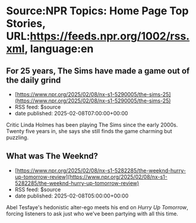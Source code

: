 # Source:NPR Topics: Home Page Top Stories, URL:https://feeds.npr.org/1002/rss.xml, language:en

## For 25 years, The Sims have made a game out of the daily grind
 - [https://www.npr.org/2025/02/08/nx-s1-5290005/the-sims-25](https://www.npr.org/2025/02/08/nx-s1-5290005/the-sims-25)
 - RSS feed: $source
 - date published: 2025-02-08T07:00:00+00:00

Critic Linda Holmes has been playing The Sims since the early 2000s. Twenty five years in, she says she still finds the game charming but puzzling.

## What was The Weeknd?
 - [https://www.npr.org/2025/02/08/nx-s1-5282285/the-weeknd-hurry-up-tomorrow-review](https://www.npr.org/2025/02/08/nx-s1-5282285/the-weeknd-hurry-up-tomorrow-review)
 - RSS feed: $source
 - date published: 2025-02-08T05:00:00+00:00

Abel Tesfaye's hedonistic alter-ego meets his end on <em>Hurry Up Tomorrow</em>, forcing listeners to ask just who we've been partying with all this time.

